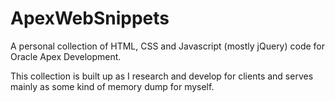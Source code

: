# ApexWebSnippets
<p>
  A personal collection of HTML, CSS and Javascript (mostly jQuery) code for Oracle Apex Development.
</p>
<p>
  This collection is built up as I research and develop for clients and serves mainly as some kind of memory dump for myself.
</p>
